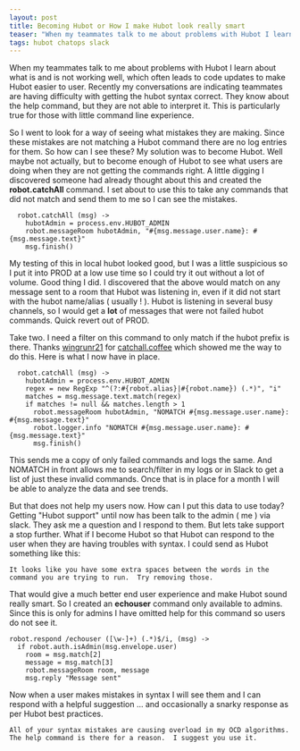 ```yaml
---
layout: post
title: Becoming Hubot or How I make Hubot look really smart
teaser: "When my teammates talk to me about problems with Hubot I learn about what is and is not working well, which often leads to code updates to make Hubot easier to user. Recently my conversations are indicating teammates are having difficulty with getting the hubot syntax correct."
tags: hubot chatops slack
---
```


When my teammates talk to me about problems with Hubot I learn about what is and is not working well, which often leads to code updates to make Hubot easier to user. Recently my conversations are indicating teammates are having difficulty with getting the hubot syntax correct.  They know about the help command, but they are not able to interpret it.   This is particularly true for those with little command line experience.

So I went to look for a way of seeing what mistakes they are making.  Since these mistakes are not matching a Hubot command there are no log entries for them.  So how can I see these?   My solution was to become Hubot.  Well maybe not actually, but to become enough of Hubot to see what users are doing when they are not getting the commands right.  A little digging I discovered someone had already thought about this and created the **robot.catchAll** command.   I set about to use this to take any commands that did not match and send them to me so I can see the mistakes.

```
  robot.catchAll (msg) ->
    hubotAdmin = process.env.HUBOT_ADMIN
    robot.messageRoom hubotAdmin, "#{msg.message.user.name}: #{msg.message.text}"
    msg.finish()
```

My testing of this in local hubot looked good, but I was a little suspicious so I put it into PROD at a low use time so I could try it out without a lot of volume.  Good thing I did.   I discovered that the above would match on any message sent to a room that Hubot was listening in, even if it did not start with the hubot name/alias ( usually ! ).   Hubot is listening in several busy channels, so I would get a **lot** of messages that were not failed hubot commands.  Quick revert out of PROD.

Take two.  I need a filter on this command to only match if the hubot prefix is there. Thanks [wingrunr21](https://gist.github.com/wingrunr21) for [catchall.coffee](https://gist.github.com/wingrunr21/7118744) which showed me the way to do this.  Here is what I now have in place.

```
  robot.catchAll (msg) ->
    hubotAdmin = process.env.HUBOT_ADMIN
    regex = new RegExp "^(?:#{robot.alias}|#{robot.name}) (.*)", "i"
    matches = msg.message.text.match(regex)
    if matches != null && matches.length > 1
      robot.messageRoom hubotAdmin, "NOMATCH #{msg.message.user.name}: #{msg.message.text}"
      robot.logger.info "NOMATCH #{msg.message.user.name}: #{msg.message.text}"
      msg.finish()
```

This sends me a copy of only failed commands and logs the same.  And NOMATCH in front allows me to search/filter in my logs or in Slack to get a list of just these invalid commands.  Once that is in place for a month I will be able to analyze the data and see trends.

But that does not help my users now.  How can I put this data to use today?  Getting "Hubot support" until now has been talk to the admin ( me ) via slack.  They ask me a question and I respond to them.  But lets take support a stop further.  What if I become Hubot so that Hubot can respond to the user when they are having troubles with syntax.   I could send as Hubot something like this:

```
It looks like you have some extra spaces between the words in the
command you are trying to run.  Try removing those.
```

That would give a much better end user experience and make Hubot sound really smart. So I created an **echouser** command only available to admins.  Since this is only for admins I have omitted help for this command so users do not see it.

```
robot.respond /echouser ([\w-]+) (.*)$/i, (msg) ->
  if robot.auth.isAdmin(msg.envelope.user)
    room = msg.match[2]
    message = msg.match[3]
    robot.messageRoom room, message
    msg.reply "Message sent"
```

Now when a user makes mistakes in syntax I will see them and I can respond with a helpful suggestion ... and occasionally a snarky response as per Hubot best practices.

```
All of your syntax mistakes are causing overload in my OCD algorithms.  The help command is there for a reason.  I suggest you use it.
```

